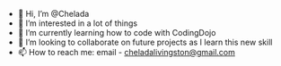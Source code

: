 - 👋 Hi, I’m @Chelada
- 👀 I’m interested in a lot of things
- 🌱 I’m currently learning how to code with CodingDojo
- 💞️ I’m looking to collaborate on future projects as I learn this new skill
- 📫 How to reach me: email - cheladalivingston@gmail.com

<!---
Chelada/Chelada is a ✨ special ✨ repository because its `README.md` (this file) appears on your GitHub profile.
You can click the Preview link to take a look at your changes.
--->
